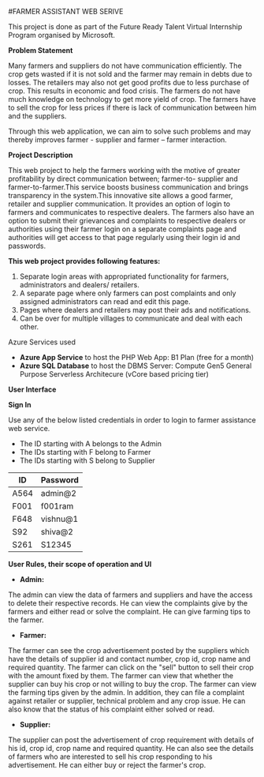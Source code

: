 #FARMER ASSISTANT WEB SERIVE

This project is done as part of the Future Ready Talent Virtual Internship Program organised by Microsoft.

**Problem Statement**

Many farmers and suppliers do not have communication efficiently. The crop gets wasted if it is not sold and the farmer may remain in debts due to losses. The retailers may also not get good profits due to less purchase of crop. This results in economic and food crisis. The farmers do not have much knowledge on technology to get more yield of crop. The farmers have to sell the crop for less prices if there is lack of communication between him and the suppliers.

Through this web application, we can aim to solve such problems and may thereby improves farmer - supplier and farmer – farmer interaction.

**Project Description**

This web project to help the farmers working with the motive of greater profitability by direct communication between; farmer-to- supplier and farmer-to-farmer.This service boosts business communication and brings transparency in the system.This innovative site allows a good farmer, retailer and supplier communication. It provides an option of login to farmers and communicates to respective dealers. The farmers also have an option to submit their grievances and complaints to respective dealers or authorities using their farmer login on a separate complaints page and authorities will get access to that page regularly using their login id and passwords.

**This web project provides following features:**

1. Separate login areas with appropriated functionality for farmers, administrators and dealers/ retailers.
2. A separate page where only farmers can post complaints and only assigned administrators can read and edit this page.
3. Pages where dealers and retailers may post their ads and notifications.
4. Can be over for multiple villages to communicate and deal with each other.

Azure Services used

- **Azure App Service**  to host the PHP Web App: B1 Plan (free for a month)
- **Azure SQL Database**  to host the DBMS Server: Compute Gen5 General Purpose Serverless Architecure (vCore based pricing tier)

**User Interface**

**Sign In**

Use any of the below listed credentials in order to login to farmer assistance web service.

- The ID starting with A belongs to the Admin
- The IDs starting with F belong to Farmer
- The IDs starting with S belong to Supplier

| **ID** | **Password** |
| --- | --- |
| A564 | admin@2 |
| F001 | f001ram |
| F648 | vishnu@1 |
| S92 | shiva@2 |
| S261 | S12345 |

**User Rules, their scope of operation and UI**

- **Admin:**

The admin can view the data of farmers and suppliers and have the access to delete their respective records. He can view the complaints give by the farmers and either read or solve the complaint. He can give farming tips to the farmer.

- **Farmer:**

The farmer can see the crop advertisement posted by the suppliers which have the details of supplier id and contact number, crop id, crop name and required quantity. The farmer can click on the &quot;sell&quot; button to sell their crop with the amount fixed by them. The farmer can view that whether the supplier can buy his crop or not willing to buy the crop. The farmer can view the farming tips given by the admin. In addition, they can file a complaint against retailer or supplier, technical problem and any crop issue. He can also know that the status of his complaint either solved or read.

- **Supplier:**

The supplier can post the advertisement of crop requirement with details of his id, crop id, crop name and required quantity. He can also see the details of farmers who are interested to sell his crop responding to his advertisement. He can either buy or reject the farmer&#39;s crop.
